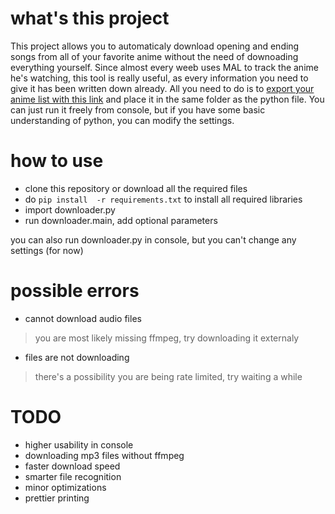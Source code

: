 # what's this project
This project allows you to automaticaly download opening and ending songs from all of your favorite anime without the need of downoading everything yourself. Since almost every weeb uses MAL to track the anime he's watching, this tool is really useful, as every information you need to give it has been written down already. All you need to do is to [export your anime list with this link](https://myanimelist.net/panel.php?go=export)  and place it in the same folder as the python file. You can just run it freely from console, but if you have some basic understanding of python, you can modify the settings.
# how to use
- clone this repository or download all the required files
- do `pip install  -r requirements.txt` to install all required libraries
- import downloader.py
- run downloader.main, add optional parameters

you can also run downloader.py in console, but you can't change any settings (for now)
# possible errors
- cannot download audio files
> you are most likely missing ffmpeg, try downloading it externaly
- files are  not downloading
> there's a possibility you are being rate limited, try waiting a while
# TODO
- higher usability in console
- downloading mp3 files without ffmpeg
- faster download speed
- smarter file recognition
- minor optimizations
- prettier printing
